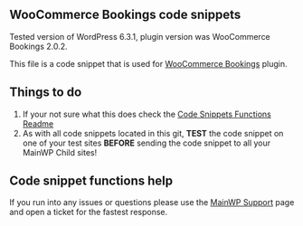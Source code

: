 ## WooCommerce Bookings code snippets

Tested version of WordPress 6.3.1, plugin version was WooCommerce Bookings 2.0.2.

This file is a code snippet that is used for [WooCommerce Bookings](https://woocommerce.com/products/woocommerce-bookings/) plugin. 

## Things to do

1. If your not sure what this does check the [Code Snippets Functions Readme](https://github.com/mainwp/Code-Snippets-Functions/blob/master/README.md)
2. As with all code snippets located in this git, **TEST** the code snippet on one of your test sites **BEFORE** sending the code snippet to all your MainWP Child sites!

## Code snippet functions help

If you run into any issues or questions please use the [MainWP Support](https://mainwp.com/support/) page and open a ticket for the fastest response.
